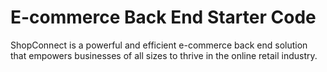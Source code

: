 # E-commerce Back End Starter Code

ShopConnect is a powerful and efficient e-commerce back end solution that empowers businesses of all sizes to thrive in the online retail industry.
